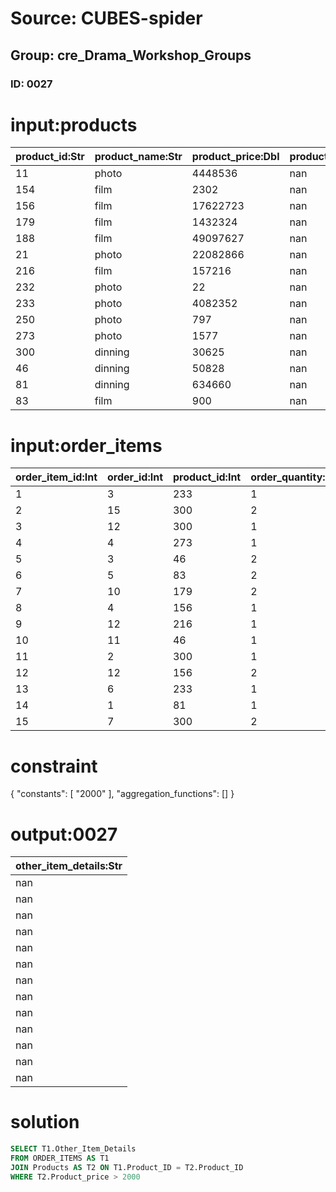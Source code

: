 # Source: CUBES-spider
## Group: cre_Drama_Workshop_Groups
### ID: 0027

# input:products

| product_id:Str | product_name:Str | product_price:Dbl | product_description:Str | other_product_service_details:Str |
|---|---|---|---|---|
| 11 | photo | 4448536 | nan | nan |
| 154 | film | 2302 | nan | nan |
| 156 | film | 17622723 | nan | nan |
| 179 | film | 1432324 | nan | nan |
| 188 | film | 49097627 | nan | nan |
| 21 | photo | 22082866 | nan | nan |
| 216 | film | 157216 | nan | nan |
| 232 | photo | 22 | nan | nan |
| 233 | photo | 4082352 | nan | nan |
| 250 | photo | 797 | nan | nan |
| 273 | photo | 1577 | nan | nan |
| 300 | dinning | 30625 | nan | nan |
| 46 | dinning | 50828 | nan | nan |
| 81 | dinning | 634660 | nan | nan |
| 83 | film | 900 | nan | nan |

# input:order_items

| order_item_id:Int | order_id:Int | product_id:Int | order_quantity:Str | other_item_details:Str |
|---|---|---|---|---|
| 1 | 3 | 233 | 1 | nan |
| 2 | 15 | 300 | 2 | nan |
| 3 | 12 | 300 | 1 | nan |
| 4 | 4 | 273 | 1 | nan |
| 5 | 3 | 46 | 2 | nan |
| 6 | 5 | 83 | 2 | nan |
| 7 | 10 | 179 | 2 | nan |
| 8 | 4 | 156 | 1 | nan |
| 9 | 12 | 216 | 1 | nan |
| 10 | 11 | 46 | 1 | nan |
| 11 | 2 | 300 | 1 | nan |
| 12 | 12 | 156 | 2 | nan |
| 13 | 6 | 233 | 1 | nan |
| 14 | 1 | 81 | 1 | nan |
| 15 | 7 | 300 | 2 | nan |

# constraint

{
  "constants": [
    "2000"
  ],
  "aggregation_functions": []
}

# output:0027

| other_item_details:Str |
|---|
| nan |
| nan |
| nan |
| nan |
| nan |
| nan |
| nan |
| nan |
| nan |
| nan |
| nan |
| nan |
| nan |

# solution

```sql
SELECT T1.Other_Item_Details
FROM ORDER_ITEMS AS T1
JOIN Products AS T2 ON T1.Product_ID = T2.Product_ID
WHERE T2.Product_price > 2000
```
